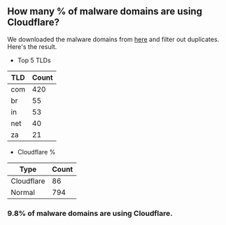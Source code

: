 ## How many % of malware domains are using Cloudflare?


We downloaded the malware domains from [here](https://urlhaus.abuse.ch) and filter out duplicates.
Here's the result.


[//]: # (start replacement)


- Top 5 TLDs

| TLD | Count |
| --- | --- |
| com | 420 |
| br | 55 |
| in | 53 |
| net | 40 |
| za | 21 |


- Cloudflare %

| Type | Count |
| --- | --- |
| Cloudflare | 86 |
| Normal | 794 |


### 9.8% of malware domains are using Cloudflare.